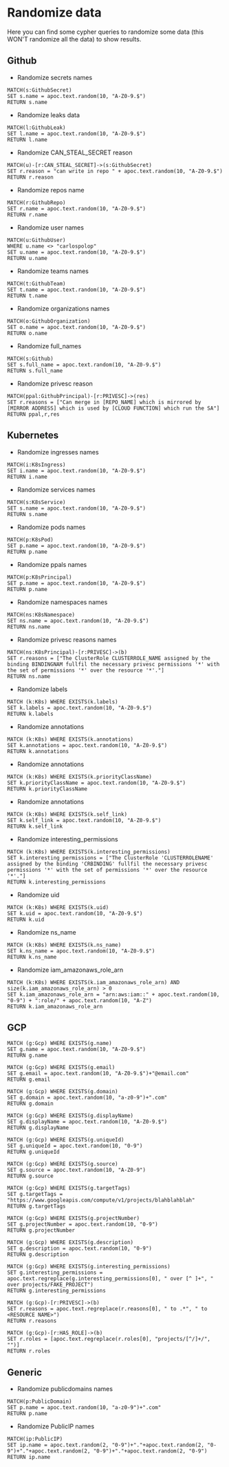 # Randomize data
Here you can find some cypher queries to randomize some data (this WON'T randomize all the data) to show results.

## Github
- Randomize secrets names
```
MATCH(s:GithubSecret)
SET s.name = apoc.text.random(10, "A-Z0-9.$")
RETURN s.name
```

- Randomize leaks data
```
MATCH(l:GithubLeak)
SET l.name = apoc.text.random(10, "A-Z0-9.$")
RETURN l.name
```

- Randomize CAN_STEAL_SECRET reason
```
MATCH(u)-[r:CAN_STEAL_SECRET]->(s:GithubSecret)
SET r.reason = "can write in repo " + apoc.text.random(10, "A-Z0-9.$")
RETURN r.reason
```

- Randomize repos name
```
MATCH(r:GithubRepo)
SET r.name = apoc.text.random(10, "A-Z0-9.$")
RETURN r.name
```

- Randomize user names
```
MATCH(u:GithubUser)
WHERE u.name <> "carlospolop"
SET u.name = apoc.text.random(10, "A-Z0-9.$")
RETURN u.name
```

- Randomize teams names
```
MATCH(t:GithubTeam)
SET t.name = apoc.text.random(10, "A-Z0-9.$")
RETURN t.name
```

- Randomize organizations names
```
MATCH(o:GithubOrganization)
SET o.name = apoc.text.random(10, "A-Z0-9.$")
RETURN o.name
```

- Randomize full_names
```
MATCH(s:Github)
SET s.full_name = apoc.text.random(10, "A-Z0-9.$")
RETURN s.full_name
```

- Randomize privesc reason
```
MATCH(ppal:GithubPrincipal)-[r:PRIVESC]->(res)
SET r.reasons = ["Can merge in [REPO_NAME] which is mirrored by [MIRROR ADDRESS] which is used by [CLOUD FUNCTION] which run the SA"]
RETURN ppal,r,res
```

## Kubernetes
- Randomize ingresses names
```
MATCH(i:K8sIngress)
SET i.name = apoc.text.random(10, "A-Z0-9.$")
RETURN i.name
```

- Randomize services names
```
MATCH(s:K8sService)
SET s.name = apoc.text.random(10, "A-Z0-9.$")
RETURN s.name
```

- Randomize pods names
```
MATCH(p:K8sPod)
SET p.name = apoc.text.random(10, "A-Z0-9.$")
RETURN p.name
```

- Randomize ppals names
```
MATCH(p:K8sPrincipal)
SET p.name = apoc.text.random(10, "A-Z0-9.$")
RETURN p.name
```

- Randomize namespaces names
```
MATCH(ns:K8sNamespace)
SET ns.name = apoc.text.random(10, "A-Z0-9.$")
RETURN ns.name
```

- Randomize privesc reasons names
```
MATCH(ns:K8sPrincipal)-[r:PRIVESC]->(b)
SET r.reasons = ["The ClusterRole CLUSTERROLE_NAME assigned by the binding BINDINGNAM fullfil the necessary privesc permissions '*' with the set of permissions '*' over the resource '*'."]
RETURN ns.name
```

- Randomize labels
```
MATCH (k:K8s) WHERE EXISTS(k.labels)
SET k.labels = apoc.text.random(10, "A-Z0-9.$")
RETURN k.labels
```

- Randomize annotations
```
MATCH (k:K8s) WHERE EXISTS(k.annotations)
SET k.annotations = apoc.text.random(10, "A-Z0-9.$")
RETURN k.annotations
```

- Randomize annotations
```
MATCH (k:K8s) WHERE EXISTS(k.priorityClassName)
SET k.priorityClassName = apoc.text.random(10, "A-Z0-9.$")
RETURN k.priorityClassName
```

- Randomize annotations
```
MATCH (k:K8s) WHERE EXISTS(k.self_link)
SET k.self_link = apoc.text.random(10, "A-Z0-9.$")
RETURN k.self_link
```

- Randomize interesting_permissions
```
MATCH (k:K8s) WHERE EXISTS(k.interesting_permissions)
SET k.interesting_permissions = ["The ClusterRole 'CLUSTERROLENAME' assigned by the binding 'CRBINDING' fullfil the necessary privesc permissions '*' with the set of permissions '*' over the resource '*'."]
RETURN k.interesting_permissions
```

- Randomize uid
```
MATCH (k:K8s) WHERE EXISTS(k.uid)
SET k.uid = apoc.text.random(10, "A-Z0-9.$")
RETURN k.uid
```

- Randomize ns_name
```
MATCH (k:K8s) WHERE EXISTS(k.ns_name)
SET k.ns_name = apoc.text.random(10, "A-Z0-9.$")
RETURN k.ns_name
```

- Randomize iam_amazonaws_role_arn
```
MATCH (k:K8s) WHERE EXISTS(k.iam_amazonaws_role_arn) AND size(k.iam_amazonaws_role_arn) > 0
SET k.iam_amazonaws_role_arn = "arn:aws:iam::" + apoc.text.random(10, "0-9") + ":role/" + apoc.text.random(10, "A-Z")
RETURN k.iam_amazonaws_role_arn
```


## GCP
```
MATCH (g:Gcp) WHERE EXISTS(g.name)
SET g.name = apoc.text.random(10, "A-Z0-9.$")
RETURN g.name

MATCH (g:Gcp) WHERE EXISTS(g.email)
SET g.email = apoc.text.random(10, "A-Z0-9.$")+"@email.com"
RETURN g.email

MATCH (g:Gcp) WHERE EXISTS(g.domain)
SET g.domain = apoc.text.random(10, "a-z0-9")+".com"
RETURN g.domain

MATCH (g:Gcp) WHERE EXISTS(g.displayName)
SET g.displayName = apoc.text.random(10, "A-Z0-9.$")
RETURN g.displayName

MATCH (g:Gcp) WHERE EXISTS(g.uniqueId)
SET g.uniqueId = apoc.text.random(10, "0-9")
RETURN g.uniqueId

MATCH (g:Gcp) WHERE EXISTS(g.source)
SET g.source = apoc.text.random(10, "A-Z0-9")
RETURN g.source

MATCH (g:Gcp) WHERE EXISTS(g.targetTags)
SET g.targetTags = "https://www.googleapis.com/compute/v1/projects/blahblahblah"
RETURN g.targetTags

MATCH (g:Gcp) WHERE EXISTS(g.projectNumber)
SET g.projectNumber = apoc.text.random(10, "0-9")
RETURN g.projectNumber

MATCH (g:Gcp) WHERE EXISTS(g.description)
SET g.description = apoc.text.random(10, "0-9")
RETURN g.description

MATCH (g:Gcp) WHERE EXISTS(g.interesting_permissions)
SET g.interesting_permissions = apoc.text.regreplace(g.interesting_permissions[0], " over [^ ]+", " over projects/FAKE_PROJECT")
RETURN g.interesting_permissions

MATCH (g:Gcp)-[r:PRIVESC]->(b)
SET r.reasons = apoc.text.regreplace(r.reasons[0], " to .*", " to <RESOURCE NAME>")
RETURN r.reasons

MATCH (g:Gcp)-[r:HAS_ROLE]->(b)
SET r.roles = [apoc.text.regreplace(r.roles[0], "projects/[^/]+/", "")]
RETURN r.roles
```


## Generic

- Randomize publicdomains names
```
MATCH(p:PublicDomain)
SET p.name = apoc.text.random(10, "a-z0-9")+".com"
RETURN p.name
```

- Randomize PublicIP names
```
MATCH(ip:PublicIP)
SET ip.name = apoc.text.random(2, "0-9")+"."+apoc.text.random(2, "0-9")+"."+apoc.text.random(2, "0-9")+"."+apoc.text.random(2, "0-9")
RETURN ip.name
```
